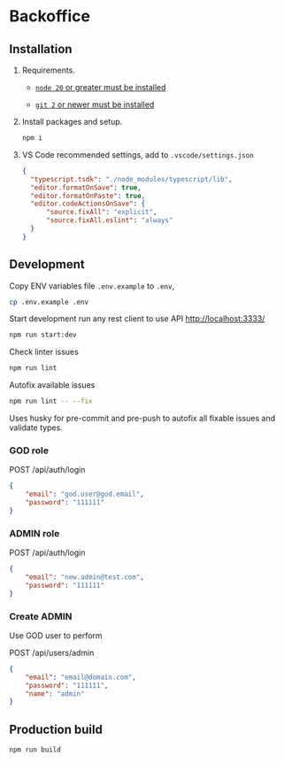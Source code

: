 # Backoffice

## Installation

1. Requirements.

    * [`node 20` or greater must be installed](https://nodejs.org/en/download)

    * [`git 2` or newer must be installed](https://git-scm.com/downloads)

1. Install packages and setup.

    ```sh
    npm i
    ```

1. VS Code recommended settings, add to `.vscode/settings.json`

    ```json
    {
      "typescript.tsdk": "./node_modules/typescript/lib",
      "editor.formatOnSave": true,
      "editor.formatOnPaste": true,
      "editor.codeActionsOnSave": {
          "source.fixAll": "explicit",
          "source.fixAll.eslint": "always"
      }
    }
    ```

## Development

Copy ENV variables file `.env.example` to `.env`, 

```sh
cp .env.example .env
```

Start development run any rest client to use API <http://localhost:3333/>

```sh
npm run start:dev
```

Check linter issues

```sh
npm run lint
```

Autofix available issues

```sh
npm run lint -- --fix
```

Uses husky for pre-commit and pre-push to autofix all fixable issues and validate types.


### GOD role

POST /api/auth/login

```json
{
    "email": "god.user@god.email",
    "password": "111111"
}
```

### ADMIN role

POST /api/auth/login

```json
{
    "email": "new.admin@test.com",
    "password": "111111"
}
```

### Create ADMIN

Use GOD user to perform

POST /api/users/admin

```json
{
    "email": "email@domain.com",
    "password": "111111",
    "name": "admin"
}
```

## Production build

```sh
npm run build
```